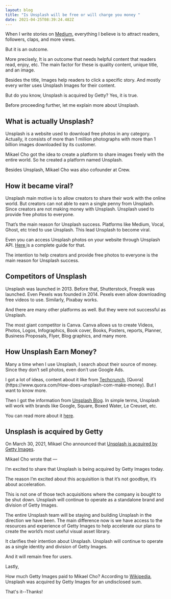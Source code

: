 ```yaml
---
layout: blog
title: "Is Unsplash will be free or will charge you money "
date: 2021-04-25T08:39:24.482Z
---
```

When I write stories on [Medium](https://nitinfab.medium.com/), everything I believe is to attract readers, followers, claps, and more views.

But it is an outcome.

More precisely, It is an outcome that needs helpful content that readers read, enjoy, etc. The main factor for these is quality content, unique title, and an image.

Besides the title, Images help readers to click a specific story.
And mostly every writer uses Unsplash Images for their content.

But do you know, Unsplash is acquired by Getty? Yes, it is true.

Before proceeding further, let me explain more about Unsplash.

## What is actually Unsplash?

Unsplash is a website used to download free photos in any category. Actually, it consists of more than 1 million photographs with more than 1 billion images downloaded by its customer. 

Mikael Cho got the idea to create a platform to share images freely with the entire world. So he created a platform named Unsplash.

Besides Unsplash, Mikael Cho was also cofounder at Crew.

## How it became viral?

Unsplash main motive is to allow creators to share their work with the online world. But creators can not able to earn a single penny from Unsplash.
Since creators are not making money with Unsplash. Unsplash used to provide free photos to everyone.

That’s the main reason for Unsplash success. Platforms like Medium, Vocal, Ghost, etc tried to use Unsplash. This lead Unsplash to become viral.

Even you can access Unsplash photos on your website through Unsplash API. [Here ](https://javascript.plainenglish.io/how-to-create-react-image-gallery-web-app-using-unsplash-api-9eda5aa0f325)is a complete guide for that.

The intention to help creators and provide free photos to everyone is the main reason for Unsplash success.

## Competitors of Unsplash

Unsplash was launched in 2013. Before that, Shutterstock, Freepik was launched.
Even Pexels was founded in 2014. Pexels even allow downloading free videos to use.
Similarly, Pixabay works. 

And there are many other platforms as well. But they were not successful as Unsplash.

The most giant competitor is Canva. Canva allows us to create Videos, Photos, Logos, Infographics, Book cover, Books, Posters, reports, Planner, Business Proposals, Flyer, Blog graphics, and many more.

## How Unsplash Earn Money?

Many a time when I use Unsplash, I search about their source of money. Since they don’t sell photos, even don’t use Google Ads.

I got a lot of ideas, content about it like from [Techcrunch](https://techcrunch.com/2019/12/10/unsplash-for-brands/#:~:text=Unsplash%20is%20building%20an%20ad%20business%20around%20branded%20stock%20photos,-Anthony%20Ha%40anthonyha&text=Unsplash%20has%20built%20up%20a,available%20to%20use%20for%20free.&text=Square%2C%20for%20example%2C%20could%20upload,cash%20register%E2%80%9D%20and%20other%20terms.), [Quora](https://www.quora.com/How-does-unsplash-com-make-money). But I want to know more.

Then I got the information from [Unsplash Blog](https://medium.com/unsplash/introducing-unsplash-for-brands-3b60d1b4ad0c). In simple terms, Unsplash will work with brands like Google, Square, Boxed Water, Le Creuset, etc.

You can read more about it [here](https://medium.com/unsplash/introducing-unsplash-for-brands-3b60d1b4ad0c).

## Unsplash is acquired by Getty

On March 30, 2021, Mikael Cho announced that [Unsplash is acquired by Getty Images](https://unsplash.com/blog/unsplash-getty/).

Mikael Cho wrote that —

I’m excited to share that Unsplash is being acquired by Getty Images today.

The reason I’m excited about this acquisition is that it’s not goodbye, it’s about acceleration.

This is not one of those tech acquisitions where the company is bought to be shut down. Unsplash will continue to operate as a standalone brand and division of Getty Images. 

The entire Unsplash team will be staying and building Unsplash in the direction we have been. The main difference now is we have access to the resources and experience of Getty Images to help accelerate our plans to create the world’s most useful visual asset library.

It clarifies their intention about Unsplash. Unsplash will continue to operate as a single identity and division of Getty Images.

And it will remain free for users.

Lastly,

How much Getty Images paid to Mikael Cho? According to [Wikipedia](https://en.wikipedia.org/wiki/Unsplash#:~:text=In%20March%202021%2C%20Unsplash%20was,Images%20with%20Cho%20in%20charge.), Unsplash was acquired by Getty Images for an undisclosed sum.

That's it--Thanks!